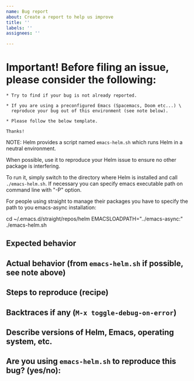 ```yaml
---
name: Bug report
about: Create a report to help us improve
title: ''
labels: ''
assignees: ''

---
```


# Important! Before filing an issue, please consider the following:

    * Try to find if your bug is not already reported.

    * If you are using a preconfigured Emacs (Spacemacs, Doom etc...) \
      reproduce your bug out of this environment (see note below).

    * Please follow the below template.

    Thanks!

NOTE:
Helm provides a script named `emacs-helm.sh` which runs Helm in a neutral environment.

When possible, use it to reproduce your Helm issue to ensure no other package is
interfering.

To run it, simply switch to the directory where Helm is installed and call `./emacs-helm.sh`.
If necessary you can specify emacs executable path on command line with "-P" option.

For people using straight to manage their packages you have to specify
the path to you emacs-async installation:

cd ~/.emacs.d/straight/repos/helm
EMACSLOADPATH="../emacs-async:" ./emacs-helm.sh 



## Expected behavior

## Actual behavior (from `emacs-helm.sh` if possible, see note above)

## Steps to reproduce (recipe)

## Backtraces if any (`M-x toggle-debug-on-error`)

## Describe versions of Helm, Emacs, operating system, etc.

## Are you using `emacs-helm.sh` to reproduce this bug? (yes/no):

